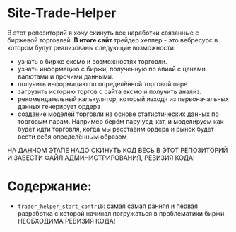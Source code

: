 # Site-Trade-Helper
В этот репозиторий я хочу скинуть все наработки связанные с биржевой торговлей. 
__В итоге сайт__ трейдер хелпер - это вебресурс в котором будут реализованы следующие возможности: 

- узнать о бирже ексмо и возможностях торговли.
- узнать информацию с биржи, полученную по апиай с ценами валютами и прочими данными.
- получить информацию по  определённой торговой паре.
- загрузить историю торгов с сайта ексмо и получить анализ.
- рекомендательный калькулятор, который изходя из первоначальных данных генерирует ордера
- создание моделей торговли на основе статистических данных по торговым парам. Например берём пару усд_кзт, и моделируем как будет идти торговля, когда мы расставим ордера и рынок будет вести себя определённым образом

НА ДАННОМ ЭТАПЕ НАДО СКИНУТЬ КОД ВЕСЬ В ЭТОТ РЕПОЗИТОРИЙ И ЗАВЕСТИ ФАЙЛ АДМИНИСТРИРОВАНИЯ, РЕВИЗИЯ КОДА!

# Содержание:
- `trader_helper_start_contrib`:  самая самая ранняя и первая разработка с которой начинал погружаться в проблематики биржи. НЕОБХОДИМА РЕВИЗИЯ КОДА!
